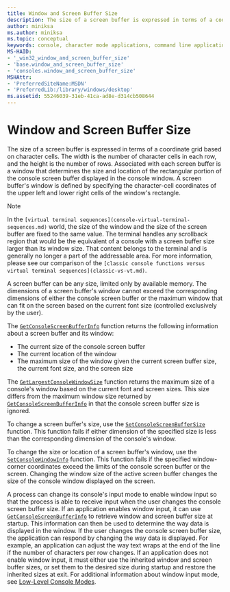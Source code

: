 ```yaml
---
title: Window and Screen Buffer Size
description: The size of a screen buffer is expressed in terms of a coordinate grid based on character cells.
author: miniksa
ms.author: miniksa
ms.topic: conceptual
keywords: console, character mode applications, command line applications, terminal applications, console api
MS-HAID:
- '_win32_window_and_screen_buffer_size'
- 'base.window_and_screen_buffer_size'
- 'consoles.window_and_screen_buffer_size'
MSHAttr:
- 'PreferredSiteName:MSDN'
- 'PreferredLib:/library/windows/desktop'
ms.assetid: 55246039-31eb-41ca-ad8e-d314cb508644
---
```


# Window and Screen Buffer Size

The size of a screen buffer is expressed in terms of a coordinate grid based on character cells. The width is the number of character cells in each row, and the height is the number of rows. Associated with each screen buffer is a window that determines the size and location of the rectangular portion of the console screen buffer displayed in the console window. A screen buffer's window is defined by specifying the character-cell coordinates of the upper left and lower right cells of the window's rectangle.

> [!NOTE]
> In the `[virtual terminal sequences](console-virtual-terminal-sequences.md)` world, the size of the window and the size of the screen buffer are fixed to the same value. The terminal handles any scrollback region that would be the equivalent of a console with a screen buffer size larger than its window size. That content belongs to the terminal and is generally no longer a part of the addressable area. For more information, please see our comparison of the `[classic console functions versus virtual terminal sequences](classic-vs-vt.md)`.

A screen buffer can be any size, limited only by available memory. The dimensions of a screen buffer's window cannot exceed the corresponding dimensions of either the console screen buffer or the maximum window that can fit on the screen based on the current font size (controlled exclusively by the user).

The [`GetConsoleScreenBufferInfo`](getconsolescreenbufferinfo.md) function returns the following information about a screen buffer and its window:

- The current size of the console screen buffer
- The current location of the window
- The maximum size of the window given the current screen buffer size, the current font size, and the screen size

The [`GetLargestConsoleWindowSize`](getlargestconsolewindowsize.md) function returns the maximum size of a console's window based on the current font and screen sizes. This size differs from the maximum window size returned by [`GetConsoleScreenBufferInfo`](getconsolescreenbufferinfo.md) in that the console screen buffer size is ignored.

To change a screen buffer's size, use the [`SetConsoleScreenBufferSize`](setconsolescreenbuffersize.md) function. This function fails if either dimension of the specified size is less than the corresponding dimension of the console's window.

To change the size or location of a screen buffer's window, use the [`SetConsoleWindowInfo`](setconsolewindowinfo.md) function. This function fails if the specified window-corner coordinates exceed the limits of the console screen buffer or the screen. Changing the window size of the active screen buffer changes the size of the console window displayed on the screen.

A process can change its console's input mode to enable window input so that the process is able to receive input when the user changes the console screen buffer size. If an application enables window input, it can use [`GetConsoleScreenBufferInfo`](getconsolescreenbufferinfo.md) to retrieve window and screen buffer size at startup. This information can then be used to determine the way data is displayed in the window. If the user changes the console screen buffer size, the application can respond by changing the way data is displayed. For example, an application can adjust the way text wraps at the end of the line if the number of characters per row changes. If an application does not enable window input, it must either use the inherited window and screen buffer sizes, or set them to the desired size during startup and restore the inherited sizes at exit. For additional information about window input mode, see [Low-Level Console Modes](low-level-console-modes.md).
